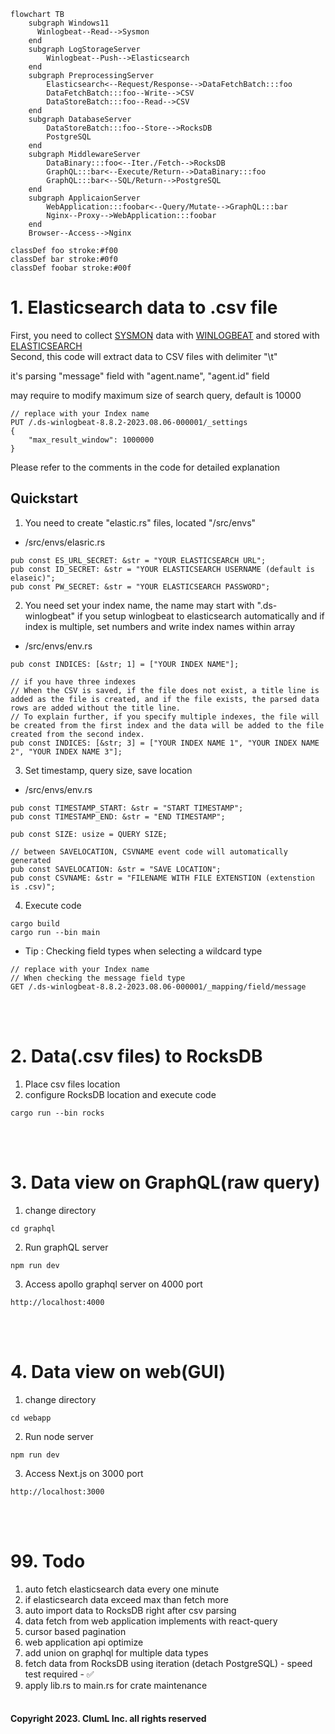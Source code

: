 ```mermaid
flowchart TB
	subgraph Windows11
	  Winlogbeat--Read-->Sysmon
	end
	subgraph LogStorageServer
		Winlogbeat--Push-->Elasticsearch
	end
	subgraph PreprocessingServer
		Elasticsearch<--Request/Response-->DataFetchBatch:::foo
		DataFetchBatch:::foo--Write-->CSV
		DataStoreBatch:::foo--Read-->CSV
	end
	subgraph DatabaseServer
		DataStoreBatch:::foo--Store-->RocksDB
		PostgreSQL
	end
	subgraph MiddlewareServer
		DataBinary:::foo<--Iter./Fetch-->RocksDB
		GraphQL:::bar<--Execute/Return-->DataBinary:::foo
		GraphQL:::bar<--SQL/Return-->PostgreSQL
	end
	subgraph ApplicaionServer
		WebApplication:::foobar<--Query/Mutate-->GraphQL:::bar
		Nginx--Proxy-->WebApplication:::foobar	
	end
	Browser--Access-->Nginx

classDef foo stroke:#f00
classDef bar stroke:#0f0
classDef foobar stroke:#00f
```

# 1. Elasticsearch data to .csv file

First, you need to collect [SYSMON](https://learn.microsoft.com/ko-kr/sysinternals/downloads/sysmon) data with [WINLOGBEAT](https://www.elastic.co/kr/beats/winlogbeat) and stored with [ELASTICSEARCH](https://www.elastic.co/kr/elasticsearch)   
Second, this code will extract data to CSV files with delimiter "\t"

it's parsing "message" field with "agent.name", "agent.id" field

may require to modify maximum size of search query, default is 10000
```
// replace with your Index name
PUT /.ds-winlogbeat-8.8.2-2023.08.06-000001/_settings
{
    "max_result_window": 1000000
}
```

Please refer to the comments in the code for detailed explanation

## Quickstart
1. You need to create "elastic.rs" files, located "/src/envs"
- /src/envs/elasric.rs
```
pub const ES_URL_SECRET: &str = "YOUR ELASTICSEARCH URL";
pub const ID_SECRET: &str = "YOUR ELASTICSEARCH USERNAME (default is elaseic)";
pub const PW_SECRET: &str = "YOUR ELASTICSEARCH PASSWORD";
```
2. You need set your index name, the name may start with ".ds-winlogbeat" if you setup winlogbeat to elasticsearch automatically
and if index is multiple, set numbers and write index names within array
- /src/envs/env.rs
```
pub const INDICES: [&str; 1] = ["YOUR INDEX NAME"];

// if you have three indexes
// When the CSV is saved, if the file does not exist, a title line is added as the file is created, and if the file exists, the parsed data rows are added without the title line.
// To explain further, if you specify multiple indexes, the file will be created from the first index and the data will be added to the file created from the second index.
pub const INDICES: [&str; 3] = ["YOUR INDEX NAME 1", "YOUR INDEX NAME 2", "YOUR INDEX NAME 3"];
```
3. Set timestamp, query size, save location
- /src/envs/env.rs
```
pub const TIMESTAMP_START: &str = "START TIMESTAMP";
pub const TIMESTAMP_END: &str = "END TIMESTAMP";

pub const SIZE: usize = QUERY SIZE;

// between SAVELOCATION, CSVNAME event code will automatically generated
pub const SAVELOCATION: &str = "SAVE LOCATION";
pub const CSVNAME: &str = "FILENAME WITH FILE EXTENSTION (extenstion is .csv)";
```
4. Execute code
```
cargo build
cargo run --bin main
```

* Tip : Checking field types when selecting a wildcard type
```
// replace with your Index name
// When checking the message field type
GET /.ds-winlogbeat-8.8.2-2023.08.06-000001/_mapping/field/message
```
</br></br>

# 2. Data(.csv files) to RocksDB
1. Place csv files location
2. configure RocksDB location and execute code
```
cargo run --bin rocks
```
</br></br>

# 3. Data view on GraphQL(raw query)
1. change directory
```
cd graphql
```
2. Run graphQL server
```
npm run dev
```
3. Access apollo graphql server on 4000 port
```
http://localhost:4000
```
</br></br>

# 4. Data view on web(GUI)
1. change directory
```
cd webapp
```
2. Run node server
```
npm run dev
```
3. Access Next.js on 3000 port
```
http://localhost:3000
```
</br></br>

# 99. Todo
1. auto fetch elasticsearch data every one minute
2. if elasticsearch data exceed max than fetch more
3. auto import data to RocksDB right after csv parsing
4. data fetch from web application implements with react-query
5. cursor based pagination
6. web application api optimize
7. add union on graphql for multiple data types
8. fetch data from RocksDB using iteration (detach PostgreSQL) - speed test required - ✅
9. apply lib.rs to main.rs for crate maintenance
</br></br>


#### Copyright 2023. ClumL Inc. all rights reserved 
